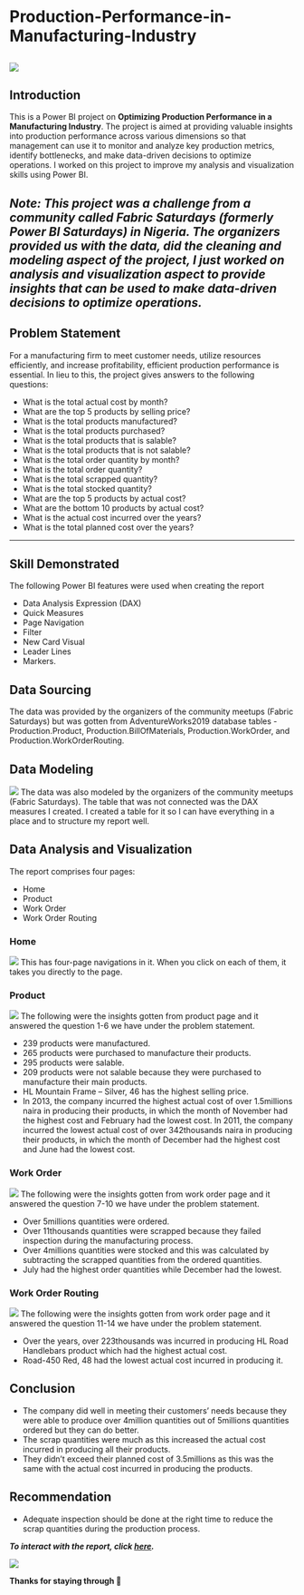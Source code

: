 # Production-Performance-in-Manufacturing-Industry

![](Home_Page.png)
---

## Introduction
This is a Power BI project on **Optimizing Production Performance in a Manufacturing Industry**. The project is aimed at providing valuable insights into production performance across various dimensions so that management can use it to monitor and analyze key production metrics, identify bottlenecks, and make data-driven decisions to optimize operations. I worked on this project to improve my analysis and visualization skills using Power BI.

**_Note: This project was a challenge from a community called Fabric Saturdays (formerly Power BI Saturdays) in Nigeria. The organizers provided us with the data, did the cleaning and modeling aspect of the project, I just worked on analysis and visualization aspect to provide insights that can be used to make data-driven decisions to optimize operations._**
---

## Problem Statement
For a manufacturing firm to meet customer needs, utilize resources efficiently, and increase profitability, efficient production performance is essential. In lieu to this, the project gives answers to the following questions:
- What is the total actual cost by month?
- What are the top 5 products by selling price?
- What is the total products manufactured?
- What is the total products purchased?
- What is the total products that is salable?
- What is the total products that is not salable?
- What is the total order quantity by month?
- What is the total order quantity?
- What is the total scrapped quantity?
- What is the total stocked quantity?
- What are the top 5 products by actual cost?
- What are the bottom 10 products by actual cost?
- What is the actual cost incurred over the years?
- What is the total planned cost over the years?
---

## Skill Demonstrated
The following Power BI features were used when creating the report
- Data Analysis Expression (DAX)
- Quick Measures
- Page Navigation
- Filter
- New Card Visual
- Leader Lines
- Markers.

## Data Sourcing
The data was provided by the organizers of the community meetups (Fabric Saturdays) but was gotten from AdventureWorks2019 database tables - Production.Product, Production.BillOfMaterials, Production.WorkOrder, and Production.WorkOrderRouting.

## Data Modeling
![](DataModeling.png)
The data was also modeled by the organizers of the community meetups (Fabric Saturdays). The table that was not connected was the DAX measures I created. I created a table for it so I can have everything in a place and to structure my report well.

## Data Analysis and Visualization
The report comprises four pages:
- Home
- Product 
- Work Order
- Work Order Routing

### Home
![](Home_Page.png)
This has four-page navigations in it. When you click on each of them, it takes you directly to the page.

### Product
![](Product_Performance.png)
The following were the insights gotten from product page and it answered the question 1-6 we have under the problem statement.
- 239 products were manufactured.
- 265 products were purchased to manufacture their products.
- 295 products were salable.
- 209 products were not salable because they were purchased to manufacture their main products. 
- HL Mountain Frame – Silver, 46 has the highest selling price.
- In 2013, the company incurred the highest actual cost of over 1.5millions naira in producing their products, in which the month of November had the highest cost and February had the lowest cost. In 2011, the company incurred the lowest actual cost of over 342thousands naira in producing their products, in which the month of December had the highest cost and June had the lowest cost.

### Work Order
![](WorkOrder_Performance.png)
The following were the insights gotten from work order page and it answered the question 7-10 we have under the problem statement.
- Over 5millions quantities were ordered.
- Over 11thousands quantities were scrapped because they failed inspection during the manufacturing process.
- Over 4millions quantities were stocked and this was calculated by subtracting the scrapped quantities from the ordered quantities. 
- July had the highest order quantities while December had the lowest.

### Work Order Routing
![](Routing_Performance.png)
The following were the insights gotten from work order page and it answered the question 11-14 we have under the problem statement.
- Over the years, over 223thousands was incurred in producing HL Road Handlebars product which had the highest actual cost.
- Road-450 Red, 48 had the lowest actual cost incurred in producing it.

## Conclusion
- The company did well in meeting their customers’ needs because they were able to produce over 4million quantities out of 5millions quantities ordered but they can do better.
- The scrap quantities were much as this increased the actual cost incurred in producing all their products.
- They didn’t exceed their planned cost of 3.5millions as this was the same with the actual cost incurred in producing the products.

## Recommendation
- Adequate inspection should be done at the right time to reduce the scrap quantities during the production process.

_**To interact with the report, click [here](https://app.powerbi.com/groups/me/reports/6695474d-a321-4914-b654-0b3a69243d10?ctid=7bb04057-9724-4194-9478-a76b704c6dc9&pbi_source=linkShare).**_

![](Thank_You.jpg)

**Thanks for staying through 🙇**











